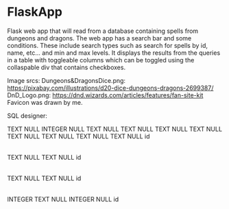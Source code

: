 # FlaskApp
Flask web app that will read from a database containing spells from dungeons and dragons.
The web app has a search bar and some conditions. These include search types such as search for spells by id, name, etc... and min and max levels.
It displays the results from the queries in a table with toggleable columns which can be toggled using the collaspable div that contains checkboxes.

Image srcs:
Dungeons&DragonsDice.png: https://pixabay.com/illustrations/d20-dice-dungeons-dragons-2699387/
DnD_Logo.png: https://dnd.wizards.com/articles/features/fan-site-kit
Favicon was drawn by me.



SQL designer:
<?xml version="1.0" encoding="utf-8" ?>
<!-- SQL XML created by WWW SQL Designer, https://github.com/ondras/wwwsqldesigner/ -->
<!-- Active URL: https://ondras.zarovi.cz/sql/demo/ -->
<sql>
<datatypes db="sqlite">
	<group label="Affinity">
		<type label="Text" default="" length="1" sql="TEXT" quote="'" color="rgb(255,200,200)"/>
		<type label="Numeric" default="0" length="0" sql="NUMERIC" quote="" color="rgb(238,238,170)"/>
		<type label="Integer" default="0" length="0" sql="INTEGER" quote="" color="rgb(238,238,170)"/>
		<type label="Real" default="0" length="0" sql="REAL" quote="" color="rgb(238,238,170)"/>
		<type label="None" default="" length="0" sql="NONE" quote="" color="rgb(200,255,200)"/>
	</group>
</datatypes><table x="10" y="10" name="spells">
<row name="id" null="1" autoincrement="1">
<datatype>TEXT</datatype>
<default>NULL</default></row>
<row name="level" null="1" autoincrement="0">
<datatype>INTEGER</datatype>
<default>NULL</default></row>
<row name="name" null="1" autoincrement="0">
<datatype>TEXT</datatype>
<default>NULL</default></row>
<row name="school" null="1" autoincrement="0">
<datatype>TEXT</datatype>
<default>NULL</default></row>
<row name="id_spells" null="1" autoincrement="0">
<datatype>TEXT</datatype>
<default>NULL</default></row>
<row name="casting_time" null="1" autoincrement="0">
<datatype>TEXT</datatype>
<default>NULL</default></row>
<row name="range" null="1" autoincrement="0">
<datatype>TEXT</datatype>
<default>NULL</default></row>
<row name="components" null="1" autoincrement="0">
<datatype>TEXT</datatype>
<default>NULL</default></row>
<row name="duration" null="1" autoincrement="0">
<datatype>TEXT</datatype>
<default>NULL</default></row>
<row name="description" null="1" autoincrement="0">
<datatype>TEXT</datatype>
<default>NULL</default></row>
<key type="PRIMARY" name="">
<part>id</part>
</key>
</table>
<table x="221" y="11" name="temp">
<row name="id" null="1" autoincrement="1">
<datatype>TEXT</datatype>
<default>NULL</default></row>
<row name="spell_id" null="1" autoincrement="0">
<datatype>TEXT</datatype>
<default>NULL</default><relation table="spells" row="id" />
</row>
<key type="PRIMARY" name="">
<part>id</part>
</key>
</table>
<table x="421" y="128" name="classes">
<row name="id" null="1" autoincrement="1">
<datatype>TEXT</datatype>
<default>NULL</default></row>
<row name="name" null="1" autoincrement="0">
<datatype>TEXT</datatype>
<default>NULL</default></row>
<key type="PRIMARY" name="">
<part>id</part>
</key>
</table>
<table x="208" y="124" name="class_spell_link">
<row name="id" null="0" autoincrement="1">
<datatype>INTEGER</datatype>
</row>
<row name="spell_id" null="1" autoincrement="0">
<datatype>TEXT</datatype>
<default>NULL</default><relation table="spells" row="id" />
</row>
<row name="class_id" null="1" autoincrement="0">
<datatype>INTEGER</datatype>
<default>NULL</default><relation table="classes" row="id" />
</row>
<key type="PRIMARY" name="">
<part>id</part>
</key>
</table>
</sql>

